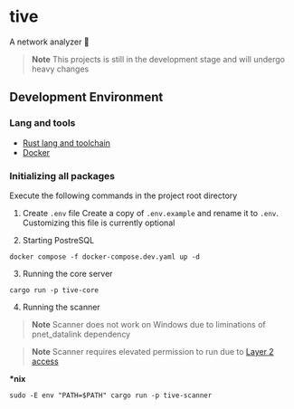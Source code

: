 # tive

A network analyzer 🔧

> **Note** 
> This projects is still in the development stage and will undergo heavy changes

## Development Environment

### Lang and tools
- [Rust lang and toolchain](https://www.rust-lang.org/tools/install)
- [Docker](https://www.docker.com)

### Initializing all packages
Execute the following commands in the project root directory

1. Create ``.env`` file
Create a copy of ``.env.example`` and rename it to ``.env``.
Customizing this file is currently optional

2. Starting PostreSQL
```shell
docker compose -f docker-compose.dev.yaml up -d
```

3. Running the core server
```shell
cargo run -p tive-core
```

4.  Running the scanner
> **Note** 
> Scanner does not work on Windows due to liminations of pnet_datalink dependency

> **Note** 
> Scanner requires elevated permission to run due to [Layer 2 access](https://en.wikipedia.org/wiki/Data_link_layer)

**\*nix**
```shell
sudo -E env "PATH=$PATH" cargo run -p tive-scanner
```
